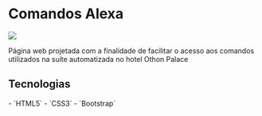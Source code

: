 <h1>Comandos Alexa</h1>
<img src="http://img.shields.io/static/v1?label=STATUS&message=EM%20DESENVOLVIMENTO&color=GREEN&style=for-the-badge"/>
<p>Página web projetada com a finalidade de facilitar o acesso aos comandos utilizados na suíte automatizada no hotel Othon Palace</p>

<h2>Tecnologias</h2>
- `HTML5`
- `CSS3`
- `Bootstrap`
